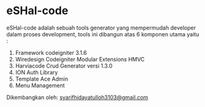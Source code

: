 # eSHal-code 

eSHal-code adalah sebuah tools generator yang mempermudah developer dalam proses development, tools ini dibangun atas 6 komponen utama yaitu :
1. Framework codeigniter 3.1.6
2. Wiredesign Codeigniter Modular Extensions HMVC
3. Harviacode Crud Generator versi 1.3.0
4. ION Auth Library
5. Template Ace Admin
6. Menu Management

Dikembangkan oleh: syarifhidayatulloh3103@gmail.com